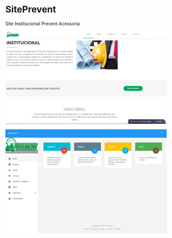 # SitePrevent
Site Institucional Prevent Acessoria

![Site](https://github.com/JulioNery/SitePrevent/blob/master/_instalation/site.PNG)

![Admin](https://github.com/JulioNery/SitePrevent/blob/master/_instalation/painelAdmin.PNG)
